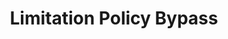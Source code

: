 ---
title: Limitation Policy Bypass
parent: /tactics/18-policy-abuse
ref-id: TEQ-058
short-desc: The adversary attempts to bypass numerical based restrictions, for example limits on the amount of stock purchases.
layout: technique
---